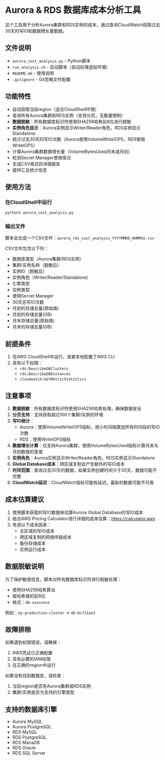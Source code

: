 # Aurora & RDS 数据库成本分析工具

这个工具用于分析Aurora集群和RDS实例的成本，通过查询CloudWatch获取过去30天的写IO和数据增长量数据。

## 文件说明

- `aurora_cost_analysis.py` - Python脚本
- `run_analysis.sh` - 启动脚本（自动处理虚拟环境）
- `README.md` - 使用说明
- `.gitignore` - Git忽略文件配置

## 功能特性

- 自动获取当前region（适合CloudShell环境）
- 查询所有Aurora集群和RDS实例（支持分页，无数量限制）
- **数据脱敏**：所有数据库标识符使用SHA256哈希前8位进行脱敏
- **实例角色显示**：Aurora实例显示Writer/Reader角色，RDS实例显示Standalone
- 统计过去30天的写IO次数（Aurora使用VolumeWriteIOPS，RDS使用WriteIOPS）
- 计算Aurora集群数据增长量（VolumeBytesUsed月末减月初）
- 检测Secret Manager使用情况
- 生成CSV格式的详细报告
- 提供汇总统计信息

## 使用方法

### 在CloudShell中运行

```bash
python3 aurora_cost_analysis.py
```

### 输出文件

脚本会生成一个CSV文件：`aurora_rds_cost_analysis_YYYYMMDD_HHMMSS.csv`

CSV文件包含以下列：
- 数据库类型（Aurora集群/RDS实例）
- 集群/实例名称（脱敏后）
- 实例ID（脱敏后）
- 实例角色（Writer/Reader/Standalone）
- 引擎类型
- 实例类型
- 使用Secret Manager
- 30天总写IO次数
- 月初的存储总量(原始值)
- 月初的存储总量(GB)
- 月末存储总量(原始值)
- 月末的存储总量(GB)

## 前提条件

1. 在AWS CloudShell中运行，或者本地配置了AWS CLI
2. 具有以下权限：
   - `rds:DescribeDBClusters`
   - `rds:DescribeDBInstances`
   - `cloudwatch:GetMetricStatistics`

## 注意事项

1. **数据脱敏**：所有数据库标识符使用SHA256哈希处理，确保数据安全
2. **分页支持**：支持获取超过100个集群/实例的环境
3. **写IO统计**：
   - Aurora：使用VolumeWriteIOPS指标，按小时间隔累加所有时间段的写IO次数
   - RDS：使用WriteIOPS指标
4. **数据增长计算**：仅支持Aurora集群，使用VolumeBytesUsed指标计算月末与月初数值的差值
5. **实例角色**：Aurora实例显示Writer/Reader角色，RDS实例显示Standalone
6. **Global Database成本**：跨区域复制会产生额外的写IO成本
7. **时间范围**：查询过去30天的数据，如果实例创建时间少于30天，数据可能不完整
8. **CloudWatch延迟**：CloudWatch指标可能有延迟，最新的数据可能不可用

## 成本估算建议

1. 使用脚本获取的写IO数据来估算Aurora Global Database的写IO成本
2. 结合AWS Pricing Calculator进行详细的成本估算：https://calculator.aws
3. 考虑以下成本因素：
   - 主区域的写IO成本
   - 跨区域复制的网络传输成本
   - 备份存储成本
   - 实例运行成本

## 数据脱敏说明

为了保护敏感信息，脚本对所有数据库标识符进行脱敏处理：
- 使用SHA256哈希算法
- 取哈希值的前8位
- 格式：`db-xxxxxxxx`

例如：`my-production-cluster` → `db-0c711ae3`

## 故障排除

如果遇到权限错误，请确保：
1. AWS凭证已正确配置
2. 具有必要的IAM权限
3. 在正确的region中运行

如果没有找到数据库，请检查：
1. 当前region是否有Aurora集群或RDS实例
2. 集群/实例是否为支持的引擎类型

## 支持的数据库引擎

- Aurora MySQL
- Aurora PostgreSQL
- RDS MySQL
- RDS PostgreSQL
- RDS MariaDB
- RDS Oracle
- RDS SQL Server
